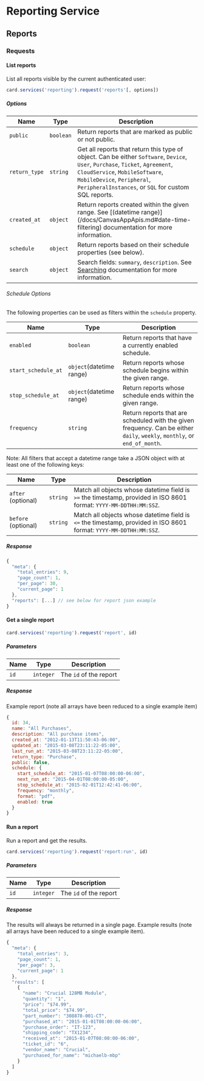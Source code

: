 # Reporting Service

## Reports

### Requests

#### List reports

List all reports visible by the current authenticated user:

```js
card.services('reporting').request('reports'[, options])
```

##### Options

Name | Type | Description
-----|------|--------------
`public`|`boolean`| Return reports that are marked as public or not public.
`return_type`|`string`| Get all reports that return this type of object.  Can be either `Software`, `Device`, `User`, `Purchase`, `Ticket`, `Agreement`, `CloudService`, `MobileSoftware`, `MobileDevice`, `Peripheral`, `PeripheralInstances`, or `SQL` for custom SQL reports.
`created_at`|`object`| Return reports created within the given range. See [(datetime range)] (/docs/CanvasAppApis.md#date-time-filtering) documentation for more information.
`schedule`|`object`| Return reports based on their schedule properties (see below).
`search`|`object`| Search fields: `summary`, `description`.  See [Searching](/docs/CanvasAppApis.md#searching) documentation for more information.

###### Schedule Options

The following properties can be used as filters within the `schedule` property.

Name | Type | Description
-----|------|--------------
`enabled`|`boolean`| Return reports that have a currently enabled schedule.
`start_schedule_at`|`object`(datetime range)| Return reports whose schedule begins within the given range.
`stop_schedule_at`|`object`(datetime range)| Return reports whose schedule ends within the given range.
`frequency`|`string`| Return reports that are scheduled with the given frequency.  Can be either `daily`, `weekly`, `monthly`, or `end_of_month`.

Note: All filters that accept a datetime range take a JSON object with at least one of the following keys:

Name | Type | Description
-----|------|--------------
`after` (optional)|`string`| Match all objects whose datetime field is `>=` the timestamp, provided in ISO 8601 format: `YYYY-MM-DDTHH:MM:SSZ`.
`before` (optional)|`string`| Match all objects whose datetime field is `<=` the timestamp, provided in ISO 8601 format: `YYYY-MM-DDTHH:MM:SSZ`.

##### Response
```js
{
  "meta": {
    "total_entries": 9,
    "page_count": 1,
    "per_page": 30,
    "current_page": 1
  },
  "reports": [...] // see below for report json example
}
```


#### Get a single report

```js
card.services('reporting').request('report', id)
```

##### Parameters

Name | Type | Description
-----|------|--------------
`id`|`integer`| The `id` of the report

##### Response

Example report (note all arrays have been reduced to a single example item)

```js
{
  id: 34,
  name: "All Purchases",
  description: "All purchase items",
  created_at: "2012-01-13T11:50:43-06:00",
  updated_at: "2015-03-08T23:11:22-05:00",
  last_run_at: "2015-03-08T23:11:22-05:00",
  return_type: "Purchase",
  public: false,
  schedule: {
    start_schedule_at: "2015-01-07T08:00:00-06:00",
    next_run_at: "2015-04-01T08:00:00-05:00",
    stop_schedule_at: "2015-02-01T12:42:41-06:00",
    frequency: "monthly",
    format: "pdf",
    enabled: true
  }
}
```

#### Run a report

Run a report and get the results.

```js
card.services('reporting').request('report:run', id)
```

##### Parameters

Name | Type | Description
-----|------|--------------
`id`|`integer`| The `id` of the report

##### Response

The results will always be returned in a single page.  Example results (note all
arrays have been reduced to a single example item).

```js
{
  "meta": {
    "total_entries": 3,
    "page_count": 1,
    "per_page": 3,
    "current_page": 1
  },
  "results": [
    {
      "name": "Crucial 128MB Module",
      "quantity": "1",
      "price": "$74.99",
      "total_price": "$74.99",
      "part_number": "308878-001-CT",
      "purchased_at": "2015-01-01T08:00:00-06:00",
      "purchase_order": "IT-123",
      "shipping_code": "TX1234",
      "received_at": "2015-01-07T08:00:00-06:00",
      "ticket_id": "6",
      "vendor_name": "Crucial",
      "purchased_for_name": "michaelb-mbp"
    }
  ]
}
```
